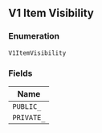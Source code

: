 ## V1 Item Visibility

### Enumeration

`V1ItemVisibility`

### Fields

| Name |
|  --- |
| `PUBLIC_` |
| `PRIVATE_` |

